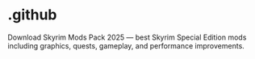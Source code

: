 # .github
Download Skyrim Mods Pack 2025 — best Skyrim Special Edition mods including graphics, quests, gameplay, and performance improvements.
